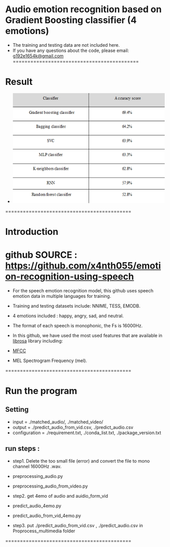 # Audio emotion recognition based on Gradient Boosting classifier (4 emotions)
- The training and testing data are not included here.
- If you have any questions about the code, please email: g192e1654k@gmail.com
===========================================
# Result
- ![image](https://github.com/Evanston0624/Multimodal-Emotion-Recognition/blob/main/audio/result/SER.png)

===========================================
# Introduction
# github SOURCE : https://github.com/x4nth055/emotion-recognition-using-speech

- For the speech emotion recognition model, this github uses speech emotion data in multiple languages for training.
- Training and testing datasets include: NNIME, TESS, EMODB.
- 4 emotions included : happy, angry, sad, and neutral.

- The format of each speech is monophonic, the Fs is 16000Hz.
- In this github, we have used the most used features that are available in [librosa](https://github.com/librosa/librosa) library including:
- [MFCC](https://en.wikipedia.org/wiki/Mel-frequency_cepstrum)
- MEL Spectrogram Frequency (mel).

===========================================
# Run the program

## Setting
- input = ./matched_audio/, ./matched_video/
- output = ./predict_audio_from_vid.csv, ./predict_audio.csv
- configuration = ./requirement.txt, ./conda_list.txt, ./package_version.txt

## run steps :
- step1. Delete the too small file (error) and convert the file to mono channel 16000Hz .wav.
- preprocessing_audio.py
- preprocessing_audio_from_video.py

- step2. get 4emo of audio and auidio_form_vid
- predict_audio_4emo.py
- predict_audio_from_vid_4emo.py

- step3. put ./predict_audio_from_vid.csv , ./predict_audio.csv in Proprocess_multimedia folder

===========================================
